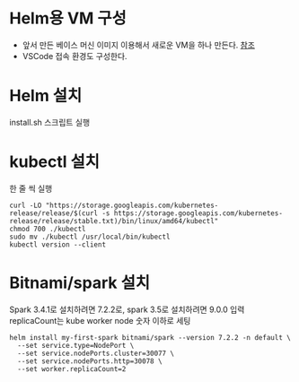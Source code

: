 # Helm용 VM 구성
  - 앞서 만든 베이스 머신 이미지 이용해서 새로운 VM을 하나 만든다. [참조](https://github.com/seoddong/k8s-spark-on-prem/blob/main/k8s1.27/GCP_VM_setting.md#k8s-worker-node-세팅)
  - VSCode 접속 환경도 구성한다.

# Helm 설치
install.sh 스크립트 실행

# kubectl 설치
한 줄 씩 실행
```shell
curl -LO "https://storage.googleapis.com/kubernetes-release/release/$(curl -s https://storage.googleapis.com/kubernetes-release/release/stable.txt)/bin/linux/amd64/kubectl"
chmod 700 ./kubectl
sudo mv ./kubectl /usr/local/bin/kubectl
kubectl version --client
```

# Bitnami/spark 설치
Spark 3.4.1로 설치하려면 7.2.2로, spark 3.5로 설치하려면 9.0.0 입력<br>
replicaCount는 kube worker node 숫자 이하로 세팅

```shell
helm install my-first-spark bitnami/spark --version 7.2.2 -n default \
  --set service.type=NodePort \
  --set service.nodePorts.cluster=30077 \
  --set service.nodePorts.http=30078 \
  --set worker.replicaCount=2
```
